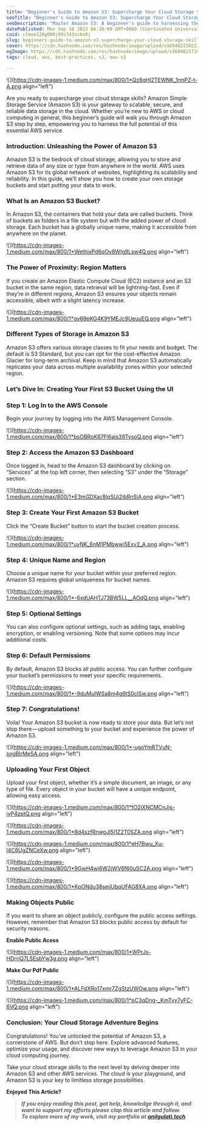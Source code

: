 ```yaml
---
title: "Beginner's Guide to Amazon S3: Supercharge Your Cloud Storage Skills"
seoTitle: "Beginner's Guide to Amazon S3: Supercharge Your Cloud Storage Skills"
seoDescription: "Master Amazon S3: A beginner's guide to harnessing the power of cloud storage with Amazon S3. Start your cloud journey today!"
datePublished: Mon Sep 18 2023 04:30:09 GMT+0000 (Coordinated Universal Time)
cuid: clmoe120g000j09i343scbn8j
slug: beginners-guide-to-amazon-s3-supercharge-your-cloud-storage-skills
cover: https://cdn.hashnode.com/res/hashnode/image/upload/v1694821502236/7889e250-b43d-4e54-b052-9a95b2d0f5d6.png
ogImage: https://cdn.hashnode.com/res/hashnode/image/upload/v1694821718289/b5704617-9494-40ad-89f6-e39bc7fd2e34.png
tags: cloud, aws, best-practices, s3, aws-s3

---
```


![](https://cdn-images-1.medium.com/max/800/1*Qz8qHl2TEWNK_1rmPZ-t-A.png align="left")

Are you ready to supercharge your cloud storage skills? Amazon Simple Storage Service (Amazon S3) is your gateway to scalable, secure, and reliable data storage in the cloud. Whether you’re new to AWS or cloud computing in general, this beginner’s guide will walk you through Amazon S3 step by step, empowering you to harness the full potential of this essential AWS service.

### Introduction: Unleashing the Power of Amazon S3

Amazon S3 is the bedrock of cloud storage, allowing you to store and retrieve data of any size or type from anywhere in the world. AWS uses Amazon S3 for its global network of websites, highlighting its scalability and reliability. In this guide, we’ll show you how to create your own storage buckets and start putting your data to work.

### What Is an Amazon S3 Bucket?

In Amazon S3, the containers that hold your data are called buckets. Think of buckets as folders in a file system but with the added power of cloud storage. Each bucket has a globally unique name, making it accessible from anywhere on the planet.

![](https://cdn-images-1.medium.com/max/800/1*WethixPd6qOv8WIg9Lsw4Q.png align="left")

### The Power of Proximity: Region Matters

If you create an Amazon Elastic Compute Cloud (EC2) instance and an S3 bucket in the same region, data retrieval will be lightning-fast. Even if they’re in different regions, Amazon S3 ensures your objects remain accessible, albeit with a slight latency increase.

![](https://cdn-images-1.medium.com/max/800/1*qy69pKG4K9YMEJc9UeuuEQ.png align="left")

### Different Types of Storage in Amazon S3

Amazon S3 offers various storage classes to fit your needs and budget. The default is S3 Standard, but you can opt for the cost-effective Amazon Glacier for long-term archival. Keep in mind that Amazon S3 automatically replicates your data across multiple availability zones within your selected region.

### Let’s Dive In: Creating Your First S3 Bucket Using the UI

### Step 1: Log In to the AWS Console

Begin your journey by logging into the AWS Management Console.

![](https://cdn-images-1.medium.com/max/800/1*bsOBRoK67Fl6ais39TysoQ.png align="left")

### Step 2: Access the Amazon S3 Dashboard

Once logged in, head to the Amazon S3 dashboard by clicking on “Services” at the top left corner, then selecting “S3” under the “Storage” section.

![](https://cdn-images-1.medium.com/max/800/1*E3mGDXac8lqSUi2ibRnSiA.png align="left")

### Step 3: Create Your First Amazon S3 Bucket

Click the “Create Bucket” button to start the bucket creation process.

![](https://cdn-images-1.medium.com/max/800/1*uyNK_6nM1PMbwwi5Exv2_A.png align="left")

### Step 4: Unique Name and Region

Choose a unique name for your bucket within your preferred region. Amazon S3 requires global uniqueness for bucket names.

![](https://cdn-images-1.medium.com/max/800/1*-6xdUAHTJ73BW5LL__AOdQ.png align="left")

### Step 5: Optional Settings

You can also configure optional settings, such as adding tags, enabling encryption, or enabling versioning. Note that some options may incur additional costs.

### Step 6: Default Permissions

By default, Amazon S3 blocks all public access. You can further configure your bucket’s permissions to meet your specific requirements.

![](https://cdn-images-1.medium.com/max/800/1*-9duMuIWSa8m4g6tS0cISw.png align="left")

### Step 7: Congratulations!

Voila! Your Amazon S3 bucket is now ready to store your data. But let’s not stop there — upload something to your bucket and experience the power of Amazon S3.

![](https://cdn-images-1.medium.com/max/800/1*-ugoYmRTVuN-sogBlrMeSA.png align="left")

### Uploading Your First Object

Upload your first object, whether it’s a simple document, an image, or any type of file. Every object in your bucket will have a unique endpoint, allowing easy access.

![](https://cdn-images-1.medium.com/max/800/1*fO2iXNCMCnJjs-jyP4zptQ.png align="left")

![](https://cdn-images-1.medium.com/max/800/1*8d4szfRnwgJl5I1Z2T0SZA.png align="left")

![](https://cdn-images-1.medium.com/max/800/1*eH7Bwu_Xu-l4C6UgZNCeXw.png align="left")

![](https://cdn-images-1.medium.com/max/800/1*9GwH4wi6W2jWV6f60uSC2A.png align="left")

![](https://cdn-images-1.medium.com/max/800/1*KpONdu38seijUbqUFAG8XA.png align="left")

### Making Objects Public

If you want to share an object publicly, configure the public access settings. However, remember that Amazon S3 blocks public access by default for security reasons.

**Enable Public Acess**

![](https://cdn-images-1.medium.com/max/800/1*WPrJs-HDrriQ7L5EsbYw3g.png align="left")

**Make Our Pdf Public**

![](https://cdn-images-1.medium.com/max/800/1*ALFdXRo17xmr7ZgStzUWOw.png align="left")

![](https://cdn-images-1.medium.com/max/800/1*pC3qDng-_KmTvy7yFC-6VQ.png align="left")

  

### Conclusion: Your Cloud Storage Adventure Begins

Congratulations! You’ve unlocked the potential of Amazon S3, a cornerstone of AWS. But don’t stop here. Explore advanced features, optimize your usage, and discover new ways to leverage Amazon S3 in your cloud computing journey.

Take your cloud storage skills to the next level by delving deeper into Amazon S3 and other AWS services. The cloud is your playground, and Amazon S3 is your key to limitless storage possibilities.  
  
  
**Enjoyed This Article?**

> ***If you enjoy reading this post, got help, knowledge through it, and want to support my efforts please clap this article and follow.  
> To explore more of my work, visit my portfolio at*** [***anilgulati.tech***](http://anilgulati.tech?utmSource=hashnode&article=AWS-ec2&h=true)